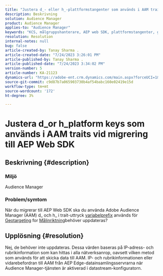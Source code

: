 ```yaml
---
title: "Justera d_- eller h_-plattformstangenter som används i AAM traits vid migrering till AEP Web SDK"
description: Beskrivning
solution: Audience Manager
product: Audience Manager
applies-to: "Audience Manager"
keywords: "KCS, målgruppshanterare, AEP web SDK, plattformstangenter, geolokalisering, variabla prefix, målinriktning efter enhet"
resolution: Resolution
internal-notes: null
bug: false
article-created-by: Tanay Sharma .
article-created-date: "7/24/2023 3:26:01 PM"
article-published-by: Tanay Sharma .
article-published-date: "7/24/2023 3:34:02 PM"
version-number: 5
article-number: KA-21123
dynamics-url: "https://adobe-ent.crm.dynamics.com/main.aspx?forceUCI=1&pagetype=entityrecord&etn=knowledgearticle&id=1cbd5461-362a-ee11-bdf4-6045bd006239"
source-git-commit: c9d87b7a065903730b4af54babc160e02419e15d
workflow-type: tm+mt
source-wordcount: '172'
ht-degree: 3%

---
```


# Justera d_or h_platform keys som används i AAM traits vid migrering till AEP Web SDK

## Beskrivning {#description}


### Miljö

Audience Manager

### Problem/symtom

När du migrerar till AEP Web SDK ska du använda Adobe Audience Manager (AAM) d_ och h_ i trait-uttryck [variabelprefix](https://experienceleague.adobe.com/docs/audience-manager/user-guide/features/traits/trait-variable-prefixes.html) används för [Geotargeting](https://experienceleague.adobe.com/docs/audience-manager/user-guide/features/traits/trait-geotarget-keys.html) for [Målinriktning](https://experienceleague.adobe.com/docs/audience-manager/user-guide/features/traits/trait-device-targeting.html)behöver uppdateras?


## Upplösning {#resolution}


Nej, de behöver inte uppdateras. Dessa värden baseras på IP-adress- och rubrikinformation som kan hittas i alla nätverksanrop, oavsett vilken metod som används för att skicka data till AAM. IP- och rubrikinformationen eller vidarebefordran till AAM från AEP Edge-datainsamlingsservrarna när Audience Manager-tjänsten är aktiverad i datastream-konfiguratorn.
